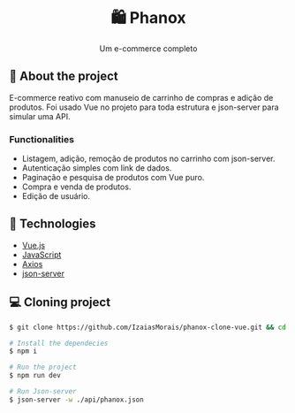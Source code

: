 <h1 align='center'>
   🛍 Phanox
</h1>

<p align="center">Um e-commerce completo</p>

## 📃 About the project

E-commerce reativo com manuseio de carrinho de compras e adição de produtos. Foi usado Vue no projeto para toda estrutura e json-server para simular uma API.

### Functionalities

- Listagem, adição, remoção de produtos no carrinho com json-server.
- Autenticação simples com link de dados.
- Paginação e pesquisa de produtos com Vue puro.
- Compra e venda de produtos.
- Edição de usuário.

## 🚀 Technologies

- [Vue.js](https://vuejs.org/)
- [JavaScript](https://www.javascript.com/)
- [Axios](https://axios-http.com/)
- [json-server](https://www.npmjs.com/package/json-server)

## 💻 Cloning project

```bash
$ git clone https://github.com/IzaiasMorais/phanox-clone-vue.git && cd phanox-clone-vue
```

```bash
# Install the dependecies
$ npm i

# Run the project
$ npm run dev

# Run Json-server
$ json-server -w ./api/phanox.json
```





